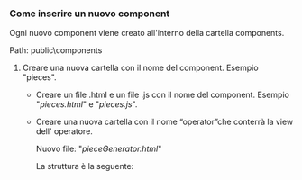 

### Come inserire un nuovo component

Ogni nuovo component viene creato all'interno della cartella components.

Path: public\components
1)  Creare una nuova cartella con il nome del component. Esempio "pieces".
      - Creare  un file .html e un file .js con il nome del component.
          Esempio "*pieces.html*" e "*pieces.js*".
       - Creare una nuova cartella con il nome “operator”che conterrà la view dell' operatore.
       
         Nuovo file: "*pieceGenerator.html*"
         
         La struttura è la seguente:
